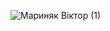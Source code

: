 ![Мариняк Віктор (1)](https://user-images.githubusercontent.com/114109067/200048171-1214a33e-599e-4d7d-8e02-1401251b2a39.png)
